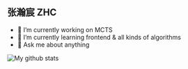 ## 张瀚宸 ZHC

- 🔭 I’m currently working on MCTS
- 🌱 I’m currently learning frontend & all kinds of algorithms
- 💬 Ask me about anything

![My github stats](https://github-readme-stats.vercel.app/api?username=zhc7&show_icons=true&theme=radical)

<!--
**zhc7/zhc7** is a ✨ _special_ ✨ repository because its `README.md` (this file) appears on your GitHub profile.

Here are some ideas to get you started:

- 🔭 I’m currently working on ...
- 🌱 I’m currently learning ...
- 👯 I’m looking to collaborate on ...
- 🤔 I’m looking for help with ...
- 💬 Ask me about ...
- 📫 How to reach me: ...
- 😄 Pronouns: ...
- ⚡ Fun fact: ...
-->

